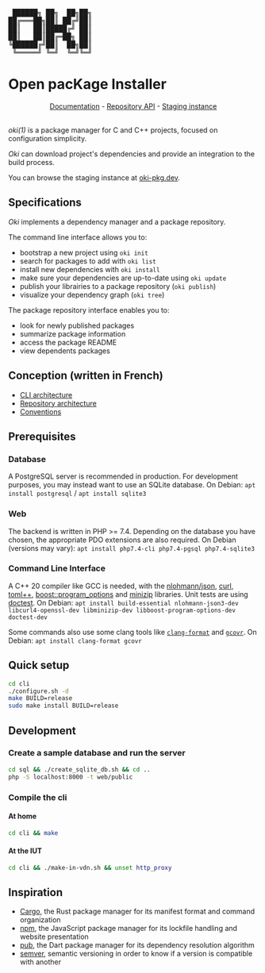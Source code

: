 <pre>
 ██████╗ ██╗  ██╗██╗
██╔═══██╗██║ ██╔╝██║
██║   ██║█████╔╝ ██║
██║   ██║██╔═██╗ ██║
╚██████╔╝██║  ██╗██║
 ╚═════╝ ╚═╝  ╚═╝╚═╝
</pre>

Open pacKage Installer
======================

<div align="center">
<a href="https://codefirst.iut.uca.fr/documentation/oki/oki/book/">Documentation</a> -
<a href="https://codefirst.iut.uca.fr/swagger?url=/git/oki/oki/raw/branch/main/oki-api.yaml">Repository API</a> -
<a href="https://oki-pkg.dev">Staging instance</a>
</div>
<br>

*oki(1)* is a package manager for C and C++ projects, focused on configuration simplicity.

*Oki* can download project's dependencies and provide an integration to the build process.

You can browse the staging instance at [oki-pkg.dev](https://oki-pkg.dev).

Specifications
--------------

*Oki* implements a dependency manager and a package repository.

The command line interface allows you to:

- bootstrap a new project using `oki init`
- search for packages to add with `oki list`
- install new dependencies with `oki install`
- make sure your dependencies are up-to-date using `oki update`
- publish your librairies to a package repository (`oki publish`)
- visualize your dependency graph (`oki tree`)

The package repository interface enables you to:

- look for newly published packages
- summarize package information
- access the package README
- view dependents packages

Conception (written in French)
------------------------------

- [CLI architecture](cli/ARCHITECTURE.md)
- [Repository architecture](web/ARCHITECTURE.md)
- [Conventions](CONVENTIONS.md)

Prerequisites
-------------

### Database
A PostgreSQL server is recommended in production. For development purposes, you may instead want to use an SQLite database.
On Debian: `apt install postgresql` / `apt install sqlite3`

### Web
The backend is written in PHP >= 7.4.
Depending on the database you have chosen, the appropriate PDO extensions are also required.
On Debian (versions may vary): `apt install php7.4-cli php7.4-pgsql php7.4-sqlite3`

### Command Line Interface
A C++ 20 compiler like GCC is needed, with the [nlohmann/json](https://github.com/nlohmann/json), [curl](https://github.com/curl/curl), [toml++](https://github.com/marzer/tomlplusplus), [boost::program_options](https://github.com/boostorg/program_options) and [minizip](https://github.com/madler/zlib/tree/master/contrib/minizip) libraries. Unit tests are using [doctest](https://github.com/doctest/doctest).
On Debian: `apt install build-essential nlohmann-json3-dev libcurl4-openssl-dev libminizip-dev libboost-program-options-dev doctest-dev`

Some commands also use some clang tools like [`clang-format`](https://clang.llvm.org/docs/ClangFormat.html) and [`gcovr`](https://github.com/gcovr/gcovr).
On Debian: `apt install clang-format gcovr`

Quick setup
-----------

```bash
cd cli
./configure.sh -d
make BUILD=release
sudo make install BUILD=release
```

Development
-----------

### Create a sample database and run the server
```bash
cd sql && ./create_sqlite_db.sh && cd ..
php -S localhost:8000 -t web/public
```

### Compile the cli
#### At home
```bash
cd cli && make
```
#### At the IUT
```bash
cd cli && ./make-in-vdn.sh && unset http_proxy
```

Inspiration
-----------

- [Cargo](https://doc.rust-lang.org/stable/cargo/), the Rust package manager for its manifest format and command organization
- [npm](https://www.npmjs.com), the JavaScript package manager for its lockfile handling and website presentation
- [pub](https://dart.dev/tools/pub/cmd), the Dart package manager for its dependency resolution algorithm
- [semver](https://semver.org), semantic versioning in order to know if a version is compatible with another
